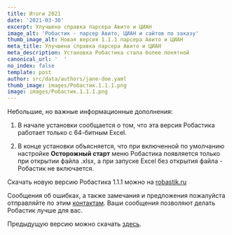 ```yaml
---
title: Итоги 2021
date: '2021-03-30'
excerpt: Улучшена справка парсера Авито и ЦИАН
image_alt: 'Робастик - парсер Авито, ЦИАН и сайтов по заказу'
thumb_image_alt: Новая версия 1.1.1 парсера Авито и ЦИАН
meta_title: Улучшена справка парсера Авито и ЦИАН
meta_description: Установка Робастика стала более понятной
canonical_url: '  '
no_index: false
template: post
author: src/data/authors/jane-doe.yaml
thumb_image: images/Робастик.1.1.1.png
image: images/Робастик.1.1.1.png
---
```

Небольшие, но важные информационные дополнения:

1.  В начале установки сообщается о том, что эта версия Робастика работает только с 64-битным Excel.

2.  В конце установки объясняется, что при включенной по умолчанию настройке **Осторожный старт** меню Робастика появляется только при открытии файла .xlsx, а при запуске Excel без открытия файла - Робастик не включается.

Скачать новую версию Робастика 1.1.1 можно на [robastik.ru](https://robastik.ru/)

Сообщения об ошибках, а также замечания и предложения пожалуйста отправляйте по этим [контактам](https://www.notion.so/35af522f0f884c2196c9c827c6148f24). Ваши сообщения позволяют делать Робастик лучше для вас.

Предыдущую версию можно скачать [здесь](https://drive.google.com/drive/folders/1cokLSNFInnHOIDUydIFxrE8FDEWb2kBm).
